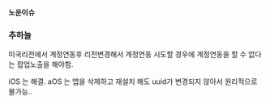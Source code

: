 #### 노운이슈
### 추하늘

미국리전에서 계정연동후 리전변경해서 계정연동 시도할 경우에
계정연동을 할 수 없다는 팝업노출을 해야함. 

iOS 는 해결. 
aOS 는 앱을 삭제하고 재설치 해도  uuid가 변경되지 않아서 원리적으로 불가능..